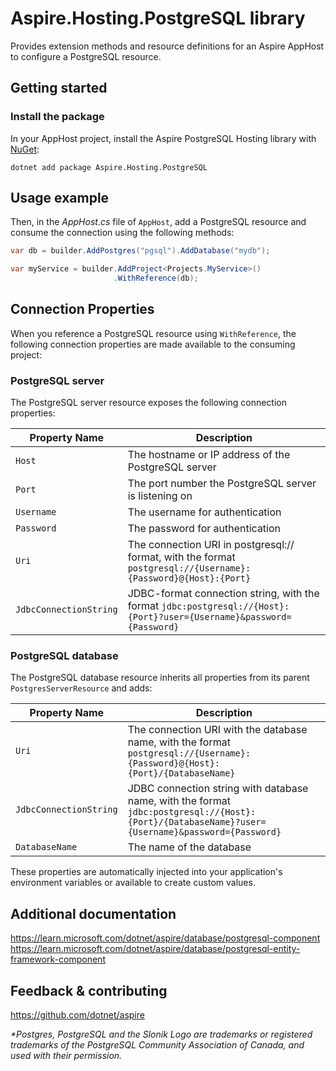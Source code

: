 # Aspire.Hosting.PostgreSQL library

Provides extension methods and resource definitions for an Aspire AppHost to configure a PostgreSQL resource.

## Getting started

### Install the package

In your AppHost project, install the Aspire PostgreSQL Hosting library with [NuGet](https://www.nuget.org):

```dotnetcli
dotnet add package Aspire.Hosting.PostgreSQL
```

## Usage example

Then, in the _AppHost.cs_ file of `AppHost`, add a PostgreSQL resource and consume the connection using the following methods:

```csharp
var db = builder.AddPostgres("pgsql").AddDatabase("mydb");

var myService = builder.AddProject<Projects.MyService>()
                       .WithReference(db);
```

## Connection Properties

When you reference a PostgreSQL resource using `WithReference`, the following connection properties are made available to the consuming project:

### PostgreSQL server

The PostgreSQL server resource exposes the following connection properties:

| Property Name | Description |
|---------------|-------------|
| `Host` | The hostname or IP address of the PostgreSQL server |
| `Port` | The port number the PostgreSQL server is listening on |
| `Username` | The username for authentication |
| `Password` | The password for authentication |
| `Uri` | The connection URI in postgresql:// format, with the format `postgresql://{Username}:{Password}@{Host}:{Port}` |
| `JdbcConnectionString` | JDBC-format connection string, with the format `jdbc:postgresql://{Host}:{Port}?user={Username}&password={Password}` |

### PostgreSQL database

The PostgreSQL database resource inherits all properties from its parent `PostgresServerResource` and adds:

| Property Name | Description |
|---------------|-------------|
| `Uri` | The connection URI with the database name, with the format `postgresql://{Username}:{Password}@{Host}:{Port}/{DatabaseName}` |
| `JdbcConnectionString` | JDBC connection string with database name, with the format `jdbc:postgresql://{Host}:{Port}/{DatabaseName}?user={Username}&password={Password}` |
| `DatabaseName` | The name of the database |

These properties are automatically injected into your application's environment variables or available to create custom values.

## Additional documentation

https://learn.microsoft.com/dotnet/aspire/database/postgresql-component
https://learn.microsoft.com/dotnet/aspire/database/postgresql-entity-framework-component

## Feedback & contributing

https://github.com/dotnet/aspire

_*Postgres, PostgreSQL and the Slonik Logo are trademarks or registered trademarks of the PostgreSQL Community Association of Canada, and used with their permission._
